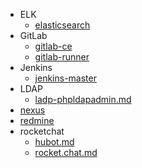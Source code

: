 - ELK
  - [elasticsearch](elk-elasticsearch.md)
- GitLab
  - [gitlab-ce](gitlab-ce.md)
  - [gitlab-runner](gitlab-runner.md)
- Jenkins
  - [jenkins-master](jenkins-master.md)
- LDAP
  - [ladp-phpldapadmin.md](ladp-phpldapadmin.md)
- [nexus](nexus.md)
- [redmine](redmine-app.md)
- rocketchat
  - [hubot.md](rocketchat-hubot.md)
  - [rocket.chat.md](rocketchat-rocket.chat.md)